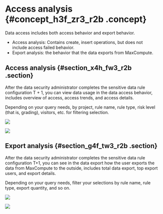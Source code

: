 # Access analysis {#concept_h3f_zr3_r2b .concept}

Data access includes both access behavior and export behavior.

-   Access analysis: Contains create, insert operations, but does not include access failed behavior.
-   Export analysis: the behavior that the data exports from MaxCompute.

## Access analysis {#section_x4h_fw3_r2b .section}

After the data security administrator completes the sensitive data rule configuration T + 1, you can view data usage in the data access behavior, includes overview of access, access trends, and access details.

Depending on your query needs, by project, rule name, rule type, risk level \(that is, grading\), visitors, etc. for filtering selection.

![](http://static-aliyun-doc.oss-cn-hangzhou.aliyuncs.com/assets/img/17057/15368083658862_en-US.png)

![](http://static-aliyun-doc.oss-cn-hangzhou.aliyuncs.com/assets/img/17057/15368083658863_en-US.png)

## Export analysis {#section_g4f_tw3_r2b .section}

After the data security administrator completes the sensitive data rule configuration T+1, you can see in the data export how the user exports the data from MaxCompute to the outside, includes total data export, top export users, and export details.

Depending on your query needs, filter your selections by rule name, rule type, export quantity, and so on.

![](http://static-aliyun-doc.oss-cn-hangzhou.aliyuncs.com/assets/img/17057/15368083658866_en-US.png)

![](http://static-aliyun-doc.oss-cn-hangzhou.aliyuncs.com/assets/img/17057/15368083658867_en-US.png)

